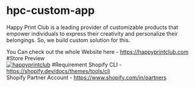 # hpc-custom-app
Happy Print Club is a leading provider of customizable products that empower individuals to express their creativity and personalize their belongings. So, we build custom solution for this.

You Can check out the whole Website here - https://happyprintclub.com<br/>
#Store Preview</br>
<a href="https://happyprintclub.com">
<img src="https://cdn.shopify.com/s/files/1/0642/8649/0793/files/happyprintclub_pinterest_cover.png?v=1710663637" alt="happyprintclub"/></a>
#Requirement
Shopify CLI - https://shopify.dev/docs/themes/tools/cli <br>
Shopify Partner Account - https://www.shopify.com/in/partners


